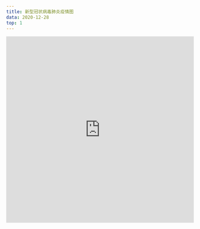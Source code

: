 ```yaml
---
title: 新型冠状病毒肺炎疫情图
data: 2020-12-28
top: 1
---
```


<iframe src="https://www.lovestu.com/api/project/cnmapyinqing/obj.php" height="500" frameborder="no" border="0" width="100%"> </iframe>
